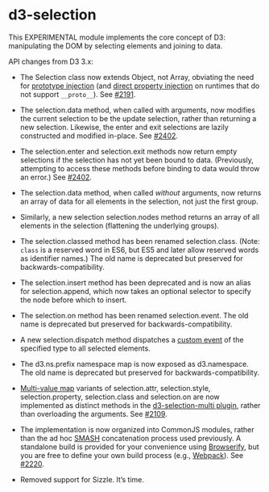 # d3-selection

This EXPERIMENTAL module implements the core concept of D3: manipulating the DOM by selecting elements and joining to data.

API changes from D3 3.x:

* The Selection class now extends Object, not Array, obviating the need for [prototype injection](http://perfectionkills.com/how-ecmascript-5-still-does-not-allow-to-subclass-an-array/#wrappers_prototype_chain_injection) (and [direct property injection](http://perfectionkills.com/how-ecmascript-5-still-does-not-allow-to-subclass-an-array/#wrappers_direct_property_injection) on runtimes that do not support `__proto__`). See [#2191](https://github.com/mbostock/d3/issues/2191).

* The selection.data method, when called with arguments, now modifies the current selection to be the update selection, rather than returning a new selection. Likewise, the enter and exit selections are lazily constructed and modified in-place. See [#2402](https://github.com/mbostock/d3/issues/2402).

* The selection.enter and selection.exit methods now return empty selections if the selection has not yet been bound to data. (Previously, attempting to access these methods before binding to data would throw an error.) See [#2402](https://github.com/mbostock/d3/issues/2402).

* The selection.data method, when called *without* arguments, now returns an array of data for all elements in the selection, not just the first group.

* Similarly, a new selection selection.nodes method returns an array of all elements in the selection (flattening the underlying groups).

* The selection.classed method has been renamed selection.class. (Note: `class` is a reserved word in ES6, but ES5 and later allow reserved words as identifier names.) The old name is deprecated but preserved for backwards-compatibility.

* The selection.insert method has been deprecated and is now an alias for selection.append, which now takes an optional selector to specify the node before which to insert.

* The selection.on method has been renamed selection.event. The old name is deprecated but preserved for backwards-compatibility.

* A new selection.dispatch method dispatches a [custom event](https://dom.spec.whatwg.org/#interface-customevent) of the specified type to all selected elements.

* The d3.ns.prefix namespace map is now exposed as d3.namespace. The old name is deprecated but preserved for backwards-compatibility.

* [Multi-value map](http://bl.ocks.org/mbostock/3305515) variants of selection.attr, selection.style, selection.property, selection.class and selection.on are now implemented as distinct methods in the [d3-selection-multi plugin](https://github.com/d3/d3-selection-multi), rather than overloading the arguments. See [#2109](https://github.com/mbostock/d3/issues/2109).

* The implementation is now organized into CommonJS modules, rather than the ad hoc [SMASH](https://github.com/mbostock/smash) concatenation process used previously. A standalone build is provided for your convenience using [Browserify](http://browserify.org/), but you are free to define your own build process (e.g., [Webpack](https://webpack.github.io/)). See [#2220](https://github.com/mbostock/d3/issues/2220).

* Removed support for Sizzle. It’s time.
